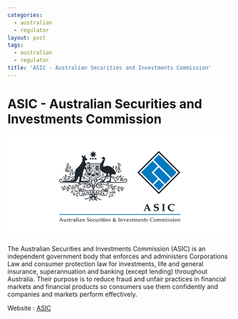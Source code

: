 ```yaml
---
categories:
  - australian
  - regulator
layout: post
tags:
  - australian
  - regulator
title: 'ASIC - Australian Securities and Investments Commission'
---
```

# ASIC - Australian Securities and Investments Commission


<div align="center">
<img alt="ASIC" src="/static/img/regulators-logo/asic-logo.jpg" title="ASIC">
</div>

The Australian Securities and Investments Commission (ASIC) is an independent government body that enforces and administers Corporations Law and consumer protection law for investments, life and general insurance, superannuation and banking (except lending) throughout Australia. Their purpose is to reduce fraud and unfair practices in financial markets and financial products so consumers use them confidently and companies and markets perform effectively.

Website : <a href="http://www.asic.gov.au/" rel="nofollow">ASIC</a>
